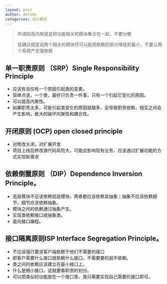```yaml
---
layout: post
author: delims
categories: 设计模式
---
```



> 所谓的高内聚就是把功能相关的模块集合在一起，不要分散
> 
> 低耦合就是说两个相关的模块尽可以能把依赖的部分降低到最小，不要让两个系统产生强依赖



## 单一职责原则 （SRP）Single Responsibility Principle

- 应该有且仅有一个原因引起类的变更。
- 简单点说，一个类，最好只负责一件事，只有一个引起它变化的原因。
- 可以提高内聚性。
- 如果职责太多，可能引起类变化的原因就越多，会导致职责依赖，相互之间会产生影响，极大的破坏内聚性和耦合性。 

## 开闭原则  (OCP) open closed principle

- 对修改关闭，对扩展开发
- 项目上线后修改源代码风险大，可能会影响现有业务，应该通过扩展功能的方式实现新需求

## 依赖倒置原则 （DIP）Dependence Inversion Principle。

- 高层模块不应该依赖低层模块，两者都应该依赖其抽象；抽象不应该依赖细节，细节应该依赖抽象。
- 模块之间的依赖通过抽象产生。
- 实现类依赖接口或抽象类。
- 面向接口编程。

## 接口隔离原则ISP Interface Segregation Principle。

- 不应该强行要求客户端依赖于他们不需要的接口
- 即客户需要什么接口就依赖什么接口，不需要要的就不依赖。
- 类之间的依赖应该建立在最小接口上。
- 什么是细小接口，这就要看职责的划分。
- 可以把类似的功能放在一个接口里，类只需要实现自己需要的接口即可。



